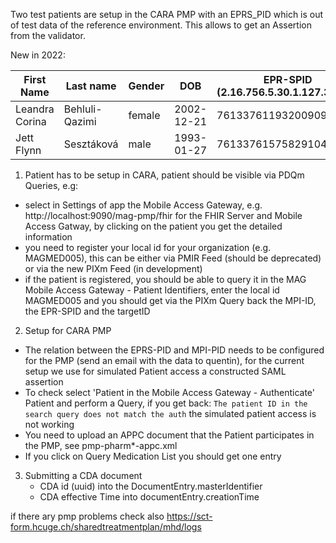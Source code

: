 

Two test patients are setup in the CARA PMP with an EPRS_PID which is out of test
data of the reference environment. This allows to get an Assertion from the validator.


New in 2022:

| First Name |  Last name  | Gender  | DOB     | EPR-SPID (2.16.756.5.30.1.127.3.10.3) | MPI-PID (2.16.756.5.30.1.191.1.0.2.1)  | CHUV (2.16.756.5.30.1.196.3.2.1) |
|------------|--------------|---------|---------|---------------------------------------|--------------------------|-------------------------------------------|
| Leandra Corina  | Behluli-Qazimi         | female    | 2002-12-21  | 761337611932009095                    | 7a4ec59f-a024-4cfb-bc04-3339c53cb9ac               |  MAGMED005 |
| Jett Flynn| Sesztáková        | male       | 1993-01-27 | 761337615758291047                    | c55f4ca7-bd4e-4134-8dcd-56b793ade958             |  MAGMED006 | 


1. Patient has to be setup in CARA, patient should be visible via PDQm Queries, e.g:

  - select in Settings of app  the Mobile Access Gateway, e.g. http://localhost:9090/mag-pmp/fhir for the FHIR Server and Mobile Access Gatway, by clicking on the patient you get the detailed information
  - you need to register your local id for your organization (e.g. MAGMED005), this can be either via PMIR Feed (should be deprecated) or via the new PIXm Feed (in development)
  - if the patient is registered, you should be able to query it in the MAG Mobile Access Gateway - Patient Identifiers, enter the local id MAGMED005 and you should get via the PIXm Query back the MPI-ID, the EPR-SPID and the targetID


2. Setup for CARA PMP

- The relation between the EPRS-PID and MPI-PID needs to be configured for the PMP (send an email with the data to quentin), for the current setup we use for simulated Patient access a constructed SAML assertion
- To check select 'Patient in the Mobile Access Gateway - Authenticate' Patient and perform a Query, if you get back: `The patient ID in the search query does not match the auth` the simulated patient access is not working
- You need to upload an APPC document that the Patient participates in the PMP, see pmp-pharm\*-appc.xml
- If you click on Query Medication List you should get one entry

3. Submitting a CDA document
   - CDA id (uuid) into the DocumentEntry.masterIdentifier
   - CDA effective Time into documentEntry.creationTime



if there ary pmp problems check also https://sct-form.hcuge.ch/sharedtreatmentplan/mhd/logs





